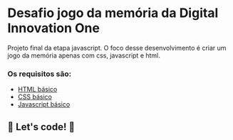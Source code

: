 # Desafio jogo da memória da Digital Innovation One

Projeto final da etapa javascript. O foco desse desenvolvimento é criar um jogo da memória apenas com css, javascript e html.

### Os requisitos são:

* [HTML básico](https://www.w3schools.com/html/)
* [CSS básico](https://developer.mozilla.org/pt-BR/docs/Web/CSS)
* [Javascript básico](https://developer.mozilla.org/pt-BR/docs/Web/JavaScript)
 


## 🚀 Let's code! 🚀
